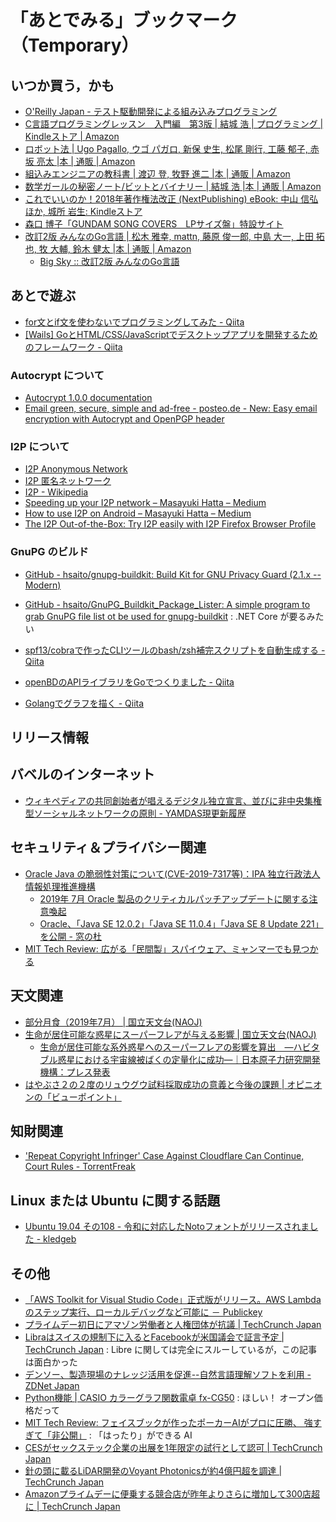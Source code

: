 # 「あとでみる」ブックマーク（Temporary）

## いつか買う，かも

- [O'Reilly Japan - テスト駆動開発による組み込みプログラミング](https://www.oreilly.co.jp/books/9784873116143/)
- [C言語プログラミングレッスン　入門編　第3版 | 結城 浩 | プログラミング | Kindleストア | Amazon](https://www.amazon.co.jp/dp/B07MX3K72G/)
- [ロボット法 | Ugo Pagallo, ウゴ パガロ, 新保 史生, 松尾 剛行, 工藤 郁子, 赤坂 亮太 |本 | 通販 | Amazon](https://www.amazon.co.jp/exec/obidos/ASIN/4326403454/baldandersinf-22/)
- [組込みエンジニアの教科書 | 渡辺 登, 牧野 進二 |本 | 通販 | Amazon](https://www.amazon.co.jp/exec/obidos/ASIN/4863542755/baldandersinf-22/)
- [数学ガールの秘密ノート/ビットとバイナリー | 結城 浩 |本 | 通販 | Amazon](https://www.amazon.co.jp/exec/obidos/ASIN/4797391391/baldandersinf-22/)
- [これでいいのか！2018年著作権法改正 (NextPublishing) eBook: 中山 信弘ほか, 城所 岩生: Kindleストア](https://www.amazon.co.jp/exec/obidos/ASIN/B07NQ75YQC/baldandersinf-22/)
- [森口 博子「GUNDAM SONG COVERS　LPサイズ盤」特設サイト](http://kingeshop.jp/shop/pages/hiroko_moriguchi_gundam40th.aspx)
- [改訂2版 みんなのGo言語 | 松木 雅幸, mattn, 藤原 俊一郎, 中島 大一, 上田 拓也, 牧 大輔, 鈴木 健太 |本 | 通販 | Amazon](https://www.amazon.co.jp/exec/obidos/ASIN/4297107279/)
    - [Big Sky :: 改訂2版 みんなのGo言語](https://mattn.kaoriya.net/software/lang/go/20190618181623.htm)

## あとで遊ぶ

- [for文とif文を使わないでプログラミングしてみた - Qiita](https://qiita.com/SAKIchan/items/1ba150fbdf4e64ade548)
- [[Wails] GoとHTML/CSS/JavaScriptでデスクトップアプリを開発するためのフレームワーク - Qiita](https://qiita.com/ishihamat/items/e3e02224351824a62f5f)

### Autocrypt について

- [Autocrypt 1.0.0 documentation](https://autocrypt.org/)
- [Email green, secure, simple and ad-free - posteo.de - New: Easy email encryption with Autocrypt and OpenPGP header](https://posteo.de/en/blog/new-easy-email-encryption-with-autocrypt-and-openpgp-header)

### I2P について

- [I2P Anonymous Network](https://geti2p.net/)
- [I2P 匿名ネットワーク](https://geti2p.net/ja/)
- [I2P - Wikipedia](https://ja.wikipedia.org/wiki/I2P)
- [Speeding up your I2P network – Masayuki Hatta – Medium](https://medium.com/@mhatta/speeding-up-your-i2p-network-c08ec9de225d)
- [How to use I2P on Android – Masayuki Hatta – Medium](https://medium.com/@mhatta/how-to-use-i2p-on-android-91dd379fdb65?fbclid=IwAR1kckWLLLJv1U_8-FIreYOm0rWJcckV_p_OUpolUFe_BH2G-4voDfDyyxk)
- [The I2P Out-of-the-Box: Try I2P easily with I2P Firefox Browser Profile](https://medium.com/@mhatta/the-i2p-out-of-the-box-try-i2p-easily-with-i2p-firefox-browser-profile-3649ab8e8ff2)

### GnuPG のビルド

- [GitHub - hsaito/gnupg-buildkit: Build Kit for GNU Privacy Guard (2.1.x -- Modern)](https://github.com/hsaito/gnupg-buildkit)
- [GitHub - hsaito/GnuPG_Buildkit_Package_Lister: A simple program to grab GnuPG file list ot be used for gnupg-buildkit](https://github.com/hsaito/GnuPG_Buildkit_Package_Lister) : .NET Core が要るみたい
- [spf13/cobraで作ったCLIツールのbash/zsh補完スクリプトを自動生成する - Qiita](https://qiita.com/minamijoyo/items/9dceb1d8a66e48ab45cd)

- [openBDのAPIライブラリをGoでつくりました - Qiita](https://qiita.com/seihmd/items/d1f8b3b54cbc93346d78)
- [Golangでグラフを描く - Qiita](https://qiita.com/yutsuki/items/7de97e09289a915f86b9)


## リリース情報


## バベルのインターネット

- [ウィキペディアの共同創始者が唱えるデジタル独立宣言、並びに非中央集権型ソーシャルネットワークの原則 - YAMDAS現更新履歴](https://yamdas.hatenablog.com/entry/20190715/larrysanger)

## セキュリティ＆プライバシー関連

- [Oracle Java の脆弱性対策について(CVE-2019-7317等)：IPA 独立行政法人 情報処理推進機構](https://www.ipa.go.jp/security/ciadr/vul/20190717-jre.html)
    - [2019年 7月 Oracle 製品のクリティカルパッチアップデートに関する注意喚起](https://www.jpcert.or.jp/at/2019/at190030.html)
    - [Oracle、「Java SE 12.0.2」「Java SE 11.0.4」「Java SE 8 Update 221」を公開 - 窓の杜](https://forest.watch.impress.co.jp/docs/news/1196419.html)
- [MIT Tech Review: 広がる「民間製」スパイウェア、ミャンマーでも見つかる](https://www.technologyreview.jp/nl/spyware-dealers-spotted-in-myanmar/)

## 天文関連

- [部分月食（2019年7月） | 国立天文台(NAOJ)](https://www.nao.ac.jp/astro/sky/2019/07-topics04.html)
- [生命が居住可能な惑星にスーパーフレアが与える影響 | 国立天文台(NAOJ)](https://www.nao.ac.jp/news/science/2019/20190716-kyoto.html)
    - [生命が居住可能な系外惑星へのスーパーフレアの影響を算出　―ハビタブル惑星における宇宙線被ばくの定量化に成功―｜日本原子力研究開発機構：プレス発表](https://www.jaea.go.jp/02/press2019/p19071601/)
- [はやぶさ２の２度のリュウグウ試料採取成功の意義と今後の課題 | オピニオンの「ビューポイント」](https://vpoint.jp/column/hiroi/140225.html)

## 知財関連

- ['Repeat Copyright Infringer' Case Against Cloudflare Can Continue, Court Rules - TorrentFreak](https://torrentfreak.com/repeat-copyright-infringer-case-against-cloudflare-can-continue-court-rules-190716/)

## Linux または Ubuntu に関する話題

- [Ubuntu 19.04 その108 - 令和に対応したNotoフォントがリリースされました - kledgeb](https://kledgeb.blogspot.com/2019/07/ubuntu-1904-108-noto.html)

## その他

- [「AWS Toolkit for Visual Studio Code」正式版がリリース。AWS Lambdaのステップ実行、ローカルデバッグなど可能に － Publickey](https://www.publickey1.jp/blog/19/aws_toolkit_for_visual_studio_codeaws_lmabda.html)
- [プライムデー初日にアマゾン労働者と人権団体が抗議  |  TechCrunch Japan](https://jp.techcrunch.com/2019/07/16/2019-07-15-amazon-prime-day-protest/)
- [Libraはスイスの規制下に入るとFacebookが米国議会で証言予定  |  TechCrunch Japan](https://jp.techcrunch.com/2019/07/16/2019-07-15-libra-testimony/) : Libre に関しては完全にスルーしているが，この記事は面白かった
- [デンソー、製造現場のナレッジ活用を促進--自然言語理解ソフトを利用 - ZDNet Japan](https://japan.zdnet.com/article/35139911/)
- [Python機能 | CASIO カラーグラフ関数電卓 fx-CG50](https://web.casio.jp/dentaku/fxcg50/python.html) : ほしい！ オープン価格だって
- [MIT Tech Review: フェイスブックが作ったポーカーAIがプロに圧勝、 強すぎて「非公開」](https://www.technologyreview.jp/s/152581/facebooks-new-poker-playing-ai-could-wreck-the-online-poker-industry-so-its-not-being-released/) : 「はったり」ができる AI
- [CESがセックステック企業の出展を1年限定の試行として認可  |  TechCrunch Japan](https://jp.techcrunch.com/2019/07/17/2019-07-16-ces-will-allow-sex-tech-on-a-one-year-trial-bias-and-finally-bans-booth-babes/)
- [針の頭に載るLiDAR開発のVoyant Photonicsが約4億円超を調達  |  TechCrunch Japan](https://jp.techcrunch.com/2019/07/17/2019-07-16-voyant-photonics-raises-4-3m-to-fit-lidar-on-the-head-of-a-pin/)
- [Amazonプライムデーに便乗する競合店が昨年よりさらに増加して300店超に  |  TechCrunch Japan](https://jp.techcrunch.com/2019/07/17/2019-07-16-amazon-prime-day-sees-competition-from-more-than-expected-number-of-retailers/)

<!-- eof -->
